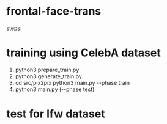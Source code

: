 # frontal-face-trans
steps:
# training using CelebA dataset
1. python3 prepare_train.py
2. python3 generate_train.py
3. cd src/pix2pix
   python3 main.py --phase train
4. python3 main.py (--phase test)
# test for lfw dataset
